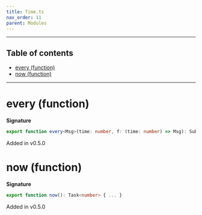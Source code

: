 ```yaml
---
title: Time.ts
nav_order: 11
parent: Modules
---
```


---

<h2 class="text-delta">Table of contents</h2>

- [every (function)](#every-function)
- [now (function)](#now-function)

---

# every (function)

**Signature**

```ts
export function every<Msg>(time: number, f: (time: number) => Msg): Sub<Msg> { ... }
```

Added in v0.5.0

# now (function)

**Signature**

```ts
export function now(): Task<number> { ... }
```

Added in v0.5.0
